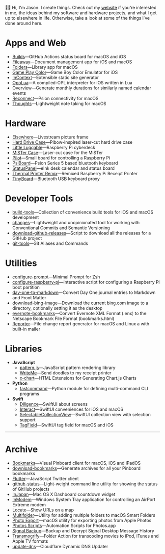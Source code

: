 👋🏻 Hi, I'm Jason. I create things. Check out my [website](https://jbmorley.co.uk) if you're interested in me, the ideas behind my software and hardware projects, and what I get up to elsewhere in life. Otherwise, take a look at some of the things I've done around here.

# Apps and Web

- [Builds](https://github.com/inseven/builds)—GitHub Actions status board for macOS and iOS
- [Fileaway](https://github.com/inseven/fileaway)—Document management app for iOS and macOS
- [Folders](https://github.com/inseven/folders)—Library app for macOS
- [Game Play Color](https://github.com/gameplaycolor/gameplaycolor)—Game Boy Color Emulator for iOS
- [InContext](https://github.com/inseven/incontext)—Extensible static site generator
- [OpoLua](https://github.com/inseven/opolua)—A compiled-OPL interpreter for iOS written in Lua
- [Overview](https://github.com/inseven/overview)—Generate monthly durations for similarly named calendar events
- [Reconnect](https://github.com/inseven/reconnect)—Psion connectivity for macOS
- [Thoughts](https://github.com/inseven/thoughts)—Lightweight note taking for macOS

# Hardware

- [Elsewhere](https://github.com/inseven/elsewhere)—Livestream picture frame
- [Hard Drive Case](https://github.com/jbmorley/hard-drive-case)—Pibow-inspired laser-cut hard drive case
- [Little Luggable](https://github.com/jbmorley/little-luggable)—Raspberry Pi cyberdeck
- [MiSTer Case](https://github.com/jbmorley/mister-case)—Laser-cut case for the MiSTer
- [Pilot](https://github.com/jbmorley/pilot)—Small board for controlling a Raspberry Pi
- [PsiBoard](https://github.com/jbmorley/psiboard)—Psion Series 5 based bluetooth keyboard
- [StatusPanel](https://github.com/inseven/statuspanel)—eInk desk calendar and status board
- [Thermal Printer Remix](https://github.com/jbmorley/thermal-printer)—Remixed Raspberry Pi Receipt Printer
- [TinyBoard](https://github.com/inseven/tinyboard)—Bluetooth USB keyboard proxy

# Developer Tools

- [build-tools](https://github.com/jbmorley/build-tools)—Collection of convenience build tools for iOS and macOS development
- [changes](https://github.com/jbmorley/changes)—Lightweight and unopinionated tool for working with Conventional Commits and Semantic Versioning
- [download-github-releases](https://github.com/jbmorley/download-github-releases)—Script to download all the releases for a GitHub project
- [git-tools](https://github.com/jbmorley/git-tools)—Git Aliases and Commands

# Utilities

- [configure-prompt](https://github.com/jbmorley/configure-prompt)—Minimal Prompt for Zsh
- [configure-raspberry-pi](https://github.com/jbmorley/configure-raspberry-pi)—Interactive script for configuring a Raspberry Pi boot partition
- [day-one-to-markdown](https://github.com/jbmorley/day-one-to-markdown)—Convert Day One journal entries to Markdown and Front Matter
- [download-bing-image](https://github.com/jbmorley/download-bing-image)—Download the current bing.com image to a directory, optionally setting it as the desktop
- [evernote-bookmarks](https://github.com/jbmorley/evernote-bookmarks)—Convert Evernote XML Format (.enx) to the Netscape Bookmark File Format (bookmarks.html)
- [Reporter](https://github.com/inseven/reporter)—File change report generator for macOS and Linux a with built-in mailer

# Libraries

- **JavaScript**
  - [pattern.js](https://github.com/jbmorley/patternjs)—JavaScript pattern rendering library
  - [WriteMe](https://github.com/jbmorley/writeme)—Send doodles to my receipt printer
  - [x-chart](https://github.com/jbmorley/x-chart)—HTML Extensions for Generating Chart.js Charts
- **Python**
  - [fastcommand](https://github.com/jbmorley/fastcommand)—Python module for defining multi-command CLI programs
- **Swift**
  - [Diligence](https://github.com/inseven/diligence)—SwiftUI about screens
  - [Interact](https://github.com/jbmorley/interact)—SwiftUI conveniences for iOS and macOS
  - [SelectableCollectionView](https://github.com/inseven/SelectableCollectionView)—SwiftUI collection view with selection support
  - [TagField](https://github.com/jbmorley/TagField)—SwiftUI tag field for macOS and iOS

---

# Archive

- [Bookmarks](https://github.com/inseven/bookmarks)—Visual Pinboard client for macOS, iOS and iPadOS
- [download-bookmarks](https://github.com/jbmorley/download-bookmarks)—Generate archives for all your Pinboard bookmarks
- [Flutter](https://github.com/jbmorley/flutter)—JavaScript Twitter client
- [github-status](https://github.com/jbmorley/github-status)—Light-weight command line utility for showing the status of GitHub projects
- [InJapan](https://github.com/jbmorley/InJapan)—Mac OS X Dashboard countdown widget
- [InModem](https://github.com/jbmorley/inmodem)—Windows System Tray application for controlling an AirPort Extreme modem
- [Locate](https://github.com/jbmorley/locate)—Show URLs on a map
- [Multifolder](https://github.com/inseven/multifolder)—Utility for adding multiple folders to macOS Smart Folders
- [Photo Export](https://github.com/jbmorley/photo-export)—macOS utility for exporting photos from Apple Photos
- [Photos Scripts](https://github.com/jbmorley/photos-scripts)—Automation Scripts for Photos.app
- [Signal Backup](https://github.com/jbmorley/signal-backup)—Backup and Decrypt Signal Desktop Message History
- [Transmogrify](https://github.com/jbmorley/transmogrify)—Folder Action for transcoding movies to iPod, iTunes and Apple TV formats
- [update-dns](https://github.com/jbmorley/update-dns)—Cloudflare Dynamic DNS Updater
